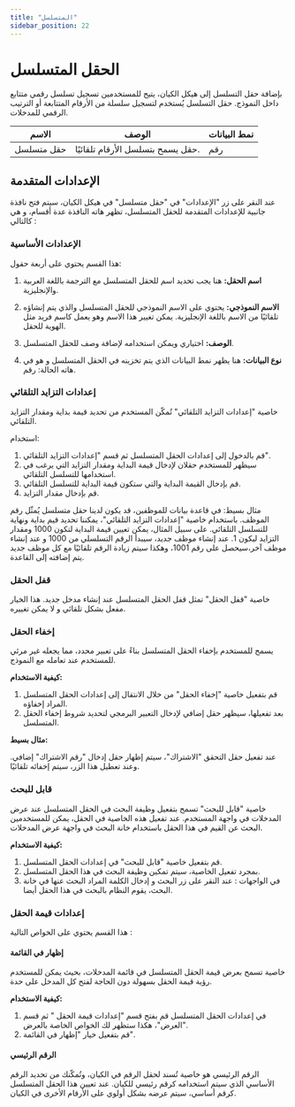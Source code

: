 ```yaml
---
title: "المتسلسل"
sidebar_position: 22
---
```


# الحقل المتسلسل 

بإضافة حقل التسلسل إلى هيكل الكيان، يتيح للمستخدمين تسجيل تسلسل رقمي متتابع داخل النموذج. حقل التسلسل يُستخدم لتسجيل سلسلة من الأرقام المتتابعة أو الترتيب الرقمي للمدخلات.

| الاسم            | الوصف                                                                      | نمط البيانات             |
|--------------|--------------------------------------------------------------------------|------------------------|
| حقل متسلسل  | حقل يسمح بتسلسل الأرقام تلقائيًا.                          | رقم          |  


## الإعدادات المتقدمة

عند النقر على زر "الإعدادات" في "حقل متسلسل" في هيكل الكيان، سيتم فتح نافذة جانبية للإعدادات المتقدمة للحقل المتسلسل، تظهر هاته النافذة عدة أقسام، و هي كالتالي :

### الإعدادات الأساسية

هذا القسم يحتوي على أربعة حقول:

1. **اسم الحقل:** هنا يجب تحديد اسم للحقل المتسلسل مع الترجمة باللغة العربية والإنجليزية.

2. **الاسم النموذجي:** يحتوي على الاسم النموذجي للحقل المتسلسل والذي يتم إنشاؤه تلقائيًا من الاسم باللغة الإنجليزية. يمكن تغيير هذا الاسم وهو يعمل كاسم فريد مثل الهوية  للحقل.

3. **الوصف:** اختياري ويمكن استخدامه لإضافة وصف للحقل المتسلسل.

4. **نوع البيانات:** هنا يظهر نمط البيانات الذي يتم تخزينه في الحقل المتسلسل و هو في هاته الحالة: رقم.


### إعدادات التزايد التلقائي 

خاصية "إعدادات التزايد التلقائي" تُمكّن المستخدم من تحديد قيمة بداية ومقدار التزايد التلقائي.

استخدام:
1. قم بالدخول إلى إعدادات الحقل المتسلسل ثم قسم "إعدادات التزايد التلقائي".
2. سيظهر للمستخدم حقلان لإدخال قيمة البداية ومقدار التزايد التي يرغب في استخدامها للتسلسل التلقائي.
3. قم بإدخال القيمة البداية والتي ستكون قيمة البداية للتسلسل التلقائي.
4. قم بإدخال مقدار التزايد.

مثال بسيط:
في قاعدة بيانات للموظفين، قد يكون لدينا حقل متسلسل  يُمثّل رقم الموظف. باستخدام خاصية "إعدادات التزايد التلقائي"، يمكننا تحديد قيم بداية ونهاية للتسلسل التلقائي. على سبيل المثال، يمكن تعيين قيمة البداية لتكون 1000 ومقدار التزايد ليكون 1. عند إنشاء موظف جديد، سيبدأ الرقم التسلسلي من 1000 و عند إنشاء موظف آخر،سيحصل على رقم 1001، وهكذا سيتم زيادة الرقم تلقائيًا مع كل موظف جديد يتم إضافته إلى القاعدة.


### قفل الحقل 

خاصية "قفل الحقل" تمثل قفل الحقل المتسلسل عند إنشاء مدخل جديد. هذا الخيار مفعل بشكل تلقائي و لا يمكن تغييره.

### إخفاء الحقل 

يسمح للمستخدم بإخفاء الحقل المتسلسل بناءً على تعبير محدد، مما يجعله غير مرئي للمستخدم عند تعامله مع النموذج.

**كيفية الاستخدام:**

1. قم بتفعيل خاصية "إخفاء الحقل" من خلال الانتقال إلى إعدادات الحقل المتسلسل المراد إخفاؤه.
2. بعد تفعيلها، سيظهر حقل إضافي لإدخال التعبير البرمجي لتحديد شروط  إخفاء الحقل المتسلسل.

**مثال بسيط:**

عند تفعيل حقل التحقق "الاشتراك"، سيتم إظهار حقل إدخال "رقم الاشتراك" إضافي. وعند تعطيل هذا الزر، سيتم إخفائه تلقائيًا.

### قابل للبحث 

خاصية "قابل للبحث" تسمح بتفعيل وظيفة البحث في الحقل المتسلسل عند عرض المدخلات في واجهة المستخدم. عند تفعيل هذه الخاصية في الحقل، يمكن للمستخدمين البحث عن القيم في هذا الحقل باستخدام خانة البحث في واجهة عرض المدخلات.

**كيفية الاستخدام:**

   1. قم بتفعيل خاصية "قابل للبحث" في إعدادات الحقل المتسلسل.
   2. بمجرد تفعيل الخاصية، سيتم تمكين وظيفة البحث في هذا الحقل المتسلسل.
   3. في الواجهات : عند النقر على زر البحث و إدخال الكلمة المراد البحث عنها في خانة البحث، يقوم النظام بالبحث في هذا الحقل أيضا.

### إعدادات قيمة الحقل

هذا القسم يحتوي على الخواص التالية : 

#### إظهار في القائمة 

 خاصية تسمح بعرض قيمة الحقل المتسلسل في قائمة المدخلات، بحيث يمكن للمستخدم رؤية قيمة الحقل بسهولة دون الحاجة لفتح كل المدخل على حدة.

**كيفية الاستخدام:**

1. في إعدادات الحقل المتسلسل قم بفتح قسم "إعدادات قيمة الحقل " ثم قسم "العرض"، هكذا ستظهر لك الخواص الخاصة بالعرض.
2. قم بتفعيل خيار "إظهار في القائمة".

#### الرقم الرئيسي 

الرقم الرئيسي هو خاصية تُسند لحقل الرقم في الكيان، وتُمكّنك من تحديد الرقم الأساسي الذي سيتم استخدامه كرقم رئيسي للكيان. عند تعيين هذا الحقل المتسلسل كرقم أساسي، سيتم عرضه بشكل أولوي على الأرقام الأخرى في الكيان.
